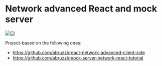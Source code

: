 # Network advanced React and mock server

[![CI](https://github.com/wlsf82/network-advanced-react-and-mock-server/actions/workflows/ci.yml/badge.svg)](https://github.com/wlsf82/network-advanced-react-and-mock-server/actions/workflows/ci.yml)

Project-based on the following ones:

- https://github.com/abruzzi/react-network-advanced-client-side
- https://github.com/abruzzi/mock-server-network-react-tutorial
